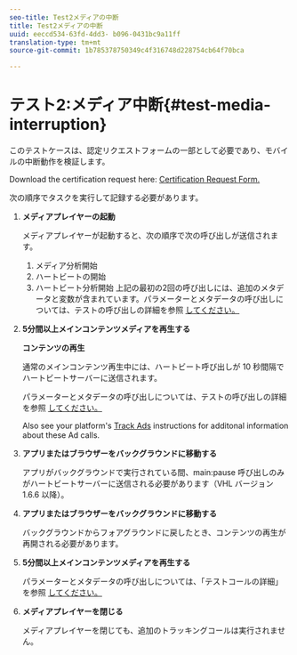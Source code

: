 ```yaml
---
seo-title: Test2メディアの中断
title: Test2メディアの中断
uuid: eeccd534-63fd-4dd3- b096-0431bc9a11ff
translation-type: tm+mt
source-git-commit: 1b785378750349c4f316748d228754cb64f70bca

---
```



# テスト2:メディア中断{#test-media-interruption}

このテストケースは、認定リクエストフォームの一部として必要であり、モバイルの中断動作を検証します。

Download the certification request here: [Certification Request Form.](cert_req_form.docx)

次の順序でタスクを実行して記録する必要があります。

1. **メディアプレイヤーの起動**

   メディアプレイヤーが起動すると、次の順序で次の呼び出しが送信されます。

   1. メディア分析開始
   1. ハートビートの開始
   1. ハートビート分析開始
   上記の最初の2回の呼び出しには、追加のメタデータと変数が含まれています。パラメーターとメタデータの呼び出しについては、テストの呼び出しの詳細を参照 [してください。](/help/sdk-implement/validation/test-call-details.md)

1. **5分間以上メインコンテンツメディアを再生する**

   **コンテンツの再生**

   通常のメインコンテンツ再生中には、ハートビート呼び出しが 10 秒間隔でハートビートサーバーに送信されます。

   パラメーターとメタデータの呼び出しについては、テストの呼び出しの詳細を参照 [してください。](/help/sdk-implement/validation/test-call-details.md)

   Also see your platform's [Track Ads](/help/sdk-implement/track-ads/track-ads-overview.md) instructions for additonal information about these Ad calls.

1. **アプリまたはブラウザーをバックグラウンドに移動する**

   アプリがバックグラウンドで実行されている間、main:pause 呼び出しのみがハートビートサーバーに送信される必要があります（VHL バージョン 1.6.6 以降）。

1. **アプリまたはブラウザーをバックグラウンドに移動する**

   バックグラウンドからフォアグラウンドに戻したとき、コンテンツの再生が再開される必要があります。

1. **5分間以上メインコンテンツメディアを再生する**

   パラメーターとメタデータの呼び出しについては、「テストコールの詳細」を参照 [してください。](/help/sdk-implement/validation/test-call-details.md)

1. **メディアプレイヤーを閉じる**

   メディアプレイヤーを閉じても、追加のトラッキングコールは実行されません。

